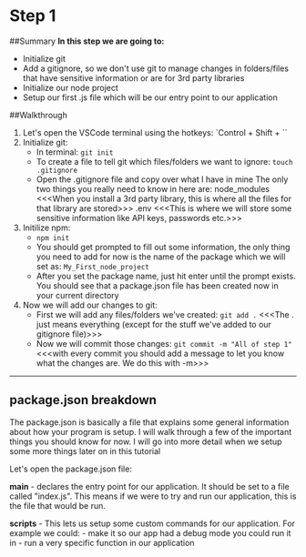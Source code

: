 # Step 1

##Summary
**In this step we are going to:**
 - Initialize git
 - Add a gitignore, so we don't use git to manage changes in folders/files that have sensitive information or are for 3rd party libraries
 - Initialize our node project
 - Setup our first .js file which will be our entry point to our application

##Walkthrough
1. Let's open the VSCode terminal using the hotkeys: `Control + Shift + ``
2. Initialize git:
      - In terminal: `git init`
      - To create a file to tell git which files/folders we want to ignore: `touch .gitignore`
      - Open the .gitignore file and copy over what I have in mine
            The only two things you really need to know in here are: 
                  node_modules <<<When you install a 3rd party library, this is where all the files for that library are stored>>>
                  .env <<<This is where we will store some sensitive information like API keys, passwords etc.>>>
3. Initilize npm:
      - `npm init`
      - You should get prompted to fill out some information, the only thing you need to add for now is the name of the package which we will set as: `My_First_node_project`
      - After you set the package name, just hit enter until the prompt exists. You should see that a package.json file has been created now in your current directory
4. Now we will add our changes to git:
      - First we will add any files/folders we've created: `git add .` <<<The . just means everything (except for the stuff we've added to our gitignore file)>>>
      - Now we will commit those changes: `git commit -m "All of step 1"` <<<with every commit you should add a message to let you know what the changes are. We do this with -m>>>

---

## package.json breakdown
The package.json is basically a file that explains some general information about how your program is setup. I will walk through a few of the important things you should know for now. I will go into more detail when we setup some more things later on in this tutorial

Let's open the package.json file:

**main** - declares the entry point for our application. It should be set to a file called "index.js". This means if we were to try and run our application, this is the file that would be run.

**scripts** - This lets us setup some custom commands for our application. 
      For example we could:
             - make it so our app had a debug mode you could run it in
             - run a very specific function in our application
